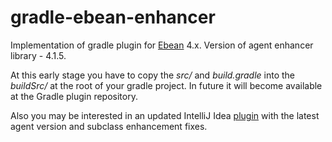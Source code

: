 gradle-ebean-enhancer
==============

Implementation of gradle plugin for [Ebean](https://github.com/ebean-orm/avaje-ebeanorm) 4.x. Version of agent enhancer library - 4.1.5.

At this early stage you have to copy the *src/* and *build.gradle* into the *buildSrc/* at the root of your gradle project. In future it will become available at the Gradle plugin repository.

Also you may be interested in an updated IntelliJ Idea [plugin](https://github.com/khomich/idea-ebean-enhancer ) with the latest agent version and subclass enhancement fixes. 